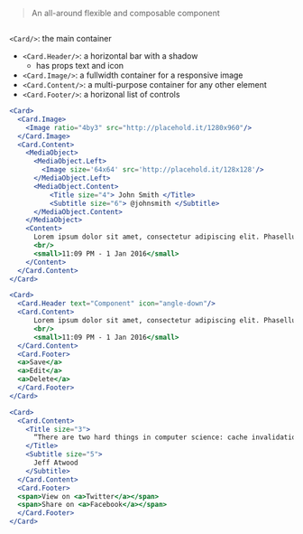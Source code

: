 > An all-around flexible and composable component

```props
```

`<Card/>`: the main container
  * `<Card.Header/>`: a horizontal bar with a shadow
    * has props text and icon
  * `<Card.Image/>`: a fullwidth container for a responsive image
  * `<Card.Content/>`: a multi-purpose container for any other element
  * `<Card.Footer/>`: a horizonal list of controls
 
```jsx
<Card>
  <Card.Image>
    <Image ratio="4by3" src="http://placehold.it/1280x960"/>
  </Card.Image>
  <Card.Content>
    <MediaObject>
      <MediaObject.Left>
        <Image size='64x64' src='http://placehold.it/128x128'/>
      </MediaObject.Left>
      <MediaObject.Content>
          <Title size="4"> John Smith </Title>
          <Subtitle size="6"> @johnsmith </Subtitle>
      </MediaObject.Content>
    </MediaObject>
    <Content>
      Lorem ipsum dolor sit amet, consectetur adipiscing elit. Phasellus nec iaculis mauris. <a>#css</a> <a>#responsive</a> 
      <br/>
      <small>11:09 PM - 1 Jan 2016</small>
    </Content>
  </Card.Content>
</Card>
```

```jsx
<Card>
  <Card.Header text="Component" icon="angle-down"/>
  <Card.Content>
      Lorem ipsum dolor sit amet, consectetur adipiscing elit. Phasellus nec iaculis mauris. <a>#css</a> <a>#responsive</a> 
      <br/>
      <small>11:09 PM - 1 Jan 2016</small>
  </Card.Content>
  <Card.Footer>
  <a>Save</a>
  <a>Edit</a>
  <a>Delete</a>
  </Card.Footer>
</Card>
```

```jsx
<Card>
  <Card.Content>
    <Title size="3"> 
      “There are two hard things in computer science: cache invalidation, naming things, and off-by-one errors.”
    </Title>
    <Subtitle size="5">
      Jeff Atwood
    </Subtitle>
  </Card.Content>
  <Card.Footer>
  <span>View on <a>Twitter</a></span>
  <span>Share on <a>Facebook</a></span>
  </Card.Footer>
</Card>
```
